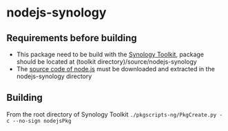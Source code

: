 # nodejs-synology
## Requirements before building
* This package need to be build with the [Synology Toolkit](https://developer.synology.com/developer-guide/create_package/install_toolkit.html), package should be located at (toolkit directory)/source/nodejs-synology 
* The [source code of node.js](https://nodejs.org/dist/v6.3.1/node-v6.3.1.tar.gz) must be downloaded and extracted in the nodejs-synology directory

## Building
From the root directory of Synology Toolkit
`./pkgscripts-ng/PkgCreate.py -c --no-sign nodejsPkg`
